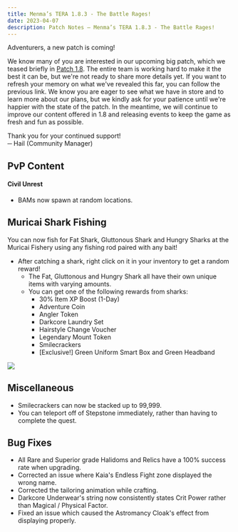 ```yaml
---
title: Menma’s TERA 1.8.3 - The Battle Rages!
date: 2023-04-07
description: Patch Notes – Menma’s TERA 1.8.3 - The Battle Rages!
---
```


Adventurers, a new patch is coming!

We know many of you are interested in our upcoming big patch, which we teased briefly in [Patch 1.8](https://menmastera.com/patch-notes-menmas-tera-1-8/). The entire team is working hard to make it the best it can be, but we're not ready to share more details yet. If you want to refresh your memory on what we've revealed this far, you can follow the previous link. We know you are eager to see what we have in store and to learn more about our plans, but we kindly ask for your patience until we're happier with the state of the patch. In the meantime, we will continue to improve our content offered in 1.8 and releasing events to keep the game as fresh and fun as possible.

Thank you for your continued support!\
─ Hail (Community Manager)

PvP Content
-----------

#### Civil Unrest

-   BAMs now spawn at random locations.

Muricai Shark Fishing
---------------------

You can now fish for Fat Shark, Gluttonous Shark and Hungry Sharks at the Muricai Fishery using any fishing rod paired with any bait!

-   After catching a shark, right click on it in your inventory to get a random reward!
    -   The Fat, Gluttonous and Hungry Shark all have their own unique items with varying amounts.
    -   You can get one of the following rewards from sharks:
        -   30% Item XP Boost (1-Day)
        -   Adventure Coin
        -   Angler Token
        -   Darkcore Laundry Set
        -   Hairstyle Change Voucher
        -   Legendary Mount Token
        -   Smilecrackers
        -   [Exclusive!] Green Uniform Smart Box and Green Headband

![](https://menmastera.com/wp-content/uploads/2023/04/5.png)

Miscellaneous
-------------

-   Smilecrackers can now be stacked up to 99,999.
-   You can teleport off of Stepstone immediately, rather than having to complete the quest.

Bug Fixes
---------

-   All Rare and Superior grade Halidoms and Relics have a 100% success rate when upgrading.
-   Corrected an issue where Kaia's Endless Fight zone displayed the wrong name.
-   Corrected the tailoring animation while crafting.
-   Darkcore Underwear's string now consistently states Crit Power rather than Magical / Physical Factor.
-   Fixed an issue which caused the Astromancy Cloak's effect from displaying properly.